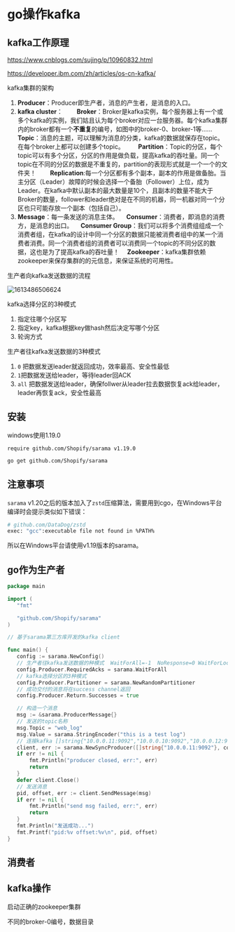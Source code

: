 # go操作kafka

## kafka工作原理

https://www.cnblogs.com/sujing/p/10960832.html

https://developer.ibm.com/zh/articles/os-cn-kafka/

kafka集群的架构

1.  **Producer**：Producer即生产者，消息的产生者，是消息的入口。
2.  **kafka cluster**：
   　　**Broker**：Broker是kafka实例，每个服务器上有一个或多个kafka的实例，我们姑且认为每个broker对应一台服务器。每个kafka集群内的broker都有一个**不重复**的编号，如图中的broker-0、broker-1等……
   　　**Topic**：消息的主题，可以理解为消息的分类，kafka的数据就保存在topic。在每个broker上都可以创建多个topic。
   　　**Partition**：Topic的分区，每个topic可以有多个分区，分区的作用是做负载，提高kafka的吞吐量。同一个topic在不同的分区的数据是不重复的，partition的表现形式就是一个一个的文件夹！
   　　**Replication**:每一个分区都有多个副本，副本的作用是做备胎。当主分区（Leader）故障的时候会选择一个备胎（Follower）上位，成为Leader。在kafka中默认副本的最大数量是10个，且副本的数量不能大于Broker的数量，follower和leader绝对是在不同的机器，同一机器对同一个分区也只可能存放一个副本（包括自己）。
   3. **Message**：每一条发送的消息主体。
      　**Consumer**：消费者，即消息的消费方，是消息的出口。
      　**Consumer Group**：我们可以将多个消费组组成一个消费者组，在kafka的设计中同一个分区的数据只能被消费者组中的某一个消费者消费。同一个消费者组的消费者可以消费同一个topic的不同分区的数据，这也是为了提高kafka的吞吐量！
      　**Zookeeper**：kafka集群依赖zookeeper来保存集群的的元信息，来保证系统的可用性。 

生产者向kafka发送数据的流程

![1613486506624](D:\go笔记\notes\笔记\kafka.assets\1613486506624.png)

kafka选择分区的3种模式

1. 指定往哪个分区写
2. 指定key，kafka根据key做hash然后决定写哪个分区
3. 轮询方式

生产者往kafka发送数据的3种模式

1.   `0` 把数据发送leader就返回成功，效率最高、安全性最低
2.   `1`把数据发送给leader，等待leader回ACK
3.   `all` 把数据发送给leader，确保follwer从leader拉去数据恢复ack给leader，leader再恢复ack，安全性最高

## 安装

windows使用1.19.0

`require github.com/Shopify/sarama v1.19.0`

```bash
go get github.com/Shopify/sarama
```

## 注意事项

`sarama` v1.20之后的版本加入了`zstd`压缩算法，需要用到cgo，在Windows平台编译时会提示类似如下错误：

```bash
# github.com/DataDog/zstd
exec: "gcc":executable file not found in %PATH%
```

所以在Windows平台请使用v1.19版本的sarama。



## go作为生产者

 ```go
package main

import (
	"fmt"

	"github.com/Shopify/sarama"
)

// 基于sarama第三方库开发的kafka client

func main() {
	config := sarama.NewConfig()
	// 生产者往kafka发送数据的种模式  WaitForAll=-1  NoResponse=0 WaitForLocal=1
	config.Producer.RequiredAcks = sarama.WaitForAll
	// kafka选择分区的3种模式
	config.Producer.Partitioner = sarama.NewRandomPartitioner
	// 成功交付的消息将在success channel返回
	config.Producer.Return.Successes = true

	// 构造一个消息
	msg := &sarama.ProducerMessage{}
	// 发送的topic名称
	msg.Topic = "web_log"
	msg.Value = sarama.StringEncoder("this is a test log")
	// 连接kafka []string{"10.0.0.11:9092","10.0.0.10:9092","10.0.0.12:9092"}
	client, err := sarama.NewSyncProducer([]string{"10.0.0.11:9092"}, config)
	if err != nil {
		fmt.Println("producer closed, err:", err)
		return
	}
	defer client.Close()
	// 发送消息
	pid, offset, err := client.SendMessage(msg)
	if err != nil {
		fmt.Println("send msg failed, err:", err)
		return
	}
	fmt.Println("发送成功...")
	fmt.Printf("pid:%v offset:%v\n", pid, offset)
}
 ```







## 消费者









## kafka操作

启动正确的zookeeper集群

不同的broker-0编号，数据目录







